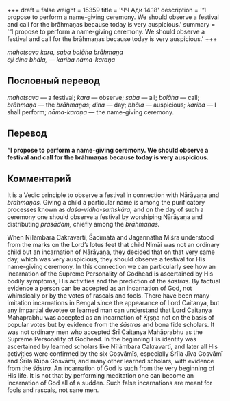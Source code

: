 +++
draft = false
weight = 15359
title = 'ЧЧ Ади 14.18'
description = '“I propose to perform a name-giving ceremony. We should observe a festival and call for the brāhmaṇas because today is very auspicious.'
summary = '“I propose to perform a name-giving ceremony. We should observe a festival and call for the brāhmaṇas because today is very auspicious.'
+++

_mahotsava kara, saba bolāha brāhmaṇa  
āji dina bhāla, — kariba nāma-karaṇa_

## Пословный перевод

_mahotsava_ — a festival; _kara_ — observe; _saba_ — all; _bolāha_ — call; _brāhmaṇa_ — the _brāhmaṇas_; _dina_ — day; _bhāla_ — auspicious; _kariba_ — I shall perform; _nāma_\-_karaṇa_ — the name-giving ceremony.

## Перевод

**“I propose to perform a name-giving ceremony. We should observe a festival and call for the brāhmaṇas because today is very auspicious.**

## Комментарий

It is a Vedic principle to observe a festival in connection with Nārāyaṇa and _brāhmaṇas._ Giving a child a particular name is among the purificatory processes known as _daśa-vidha-saṁskāra,_ and on the day of such a ceremony one should observe a festival by worshiping Nārāyaṇa and distributing _prasādam,_ chiefly among the _brāhmaṇas._

When Nīlāmbara Cakravartī, Śacīmātā and Jagannātha Miśra understood from the marks on the Lord’s lotus feet that child Nimāi was not an ordinary child but an incarnation of Nārāyaṇa, they decided that on that very same day, which was very auspicious, they should observe a festival for His name-giving ceremony. In this connection we can particularly see how an incarnation of the Supreme Personality of Godhead is ascertained by His bodily symptoms, His activities and the prediction of the _śāstras._ By factual evidence a person can be accepted as an incarnation of God, not whimsically or by the votes of rascals and fools. There have been many imitation incarnations in Bengal since the appearance of Lord Caitanya, but any impartial devotee or learned man can understand that Lord Caitanya Mahāprabhu was accepted as an incarnation of Kṛṣṇa not on the basis of popular votes but by evidence from the _śāstras_ and bona fide scholars. It was not ordinary men who accepted Śrī Caitanya Mahāprabhu as the Supreme Personality of Godhead. In the beginning His identity was ascertained by learned scholars like Nīlāmbara Cakravartī, and later all His activities were confirmed by the six Gosvāmīs, especially Śrīla Jīva Gosvāmī and Śrīla Rūpa Gosvāmī, and many other learned scholars, with evidence from the _śāstra._ An incarnation of God is such from the very beginning of His life. It is not that by performing meditation one can become an incarnation of God all of a sudden. Such false incarnations are meant for fools and rascals, not sane men.
